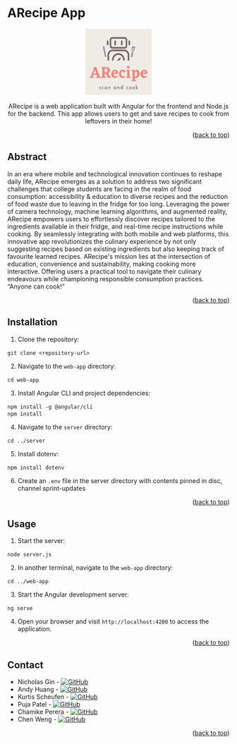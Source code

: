<!-- BACK TO TOP -->
<a name="readme-top"></a>

# ARecipe App
<div align="center">
<img src="web-app\src\assets\img\logoImage.png" alt="Logo" width="150" height="150">

ARecipe is a web application built with Angular for the frontend and Node.js for the backend. This app allows users to get and save recipes to cook from leftovers in their home!
</div>
<p align="right">(<a href="#readme-top">back to top</a>)</p> 

## Abstract
In an era where mobile and technological innovation continues to reshape daily life, ARecipe emerges as a solution to address two significant challenges that college students are facing in the realm of food consumption: accessibility & education to diverse recipes and the reduction of food waste due to leaving in the fridge for too long. Leveraging the power of camera technology, machine learning algorithms, and augmented reality, ARecipe empowers users to effortlessly discover recipes tailored to the ingredients available in their fridge, and real-time recipe instructions while cooking. By seamlessly integrating with both mobile and web platforms, this innovative app revolutionizes the culinary experience by not only suggesting recipes based on existing ingredients but also keeping track of favourite learned recipes. ARecipe's mission lies at the intersection of education, convenience and sustainability, making cooking more interactive. Offering users a practical tool to navigate their culinary endeavours while championing responsible consumption practices. “Anyone can cook!”
<p align="right">(<a href="#readme-top">back to top</a>)</p> 

## Installation

1. Clone the repository:
```
git clone <repository-url>
```

2. Navigate to the `web-app` directory:
```
cd web-app
```
3. Install Angular CLI and project dependencies:
```
npm install -g @angular/cli
npm install
```

4. Navigate to the `server` directory:
```
cd ../server
```
5. Install dotenv:
```
npm install dotenv
```

6. Create an `.env` file in the server directory with contents pinned in disc, channel sprint-updates

<p align="right">(<a href="#readme-top">back to top</a>)</p> 

## Usage

1. Start the server:
```
node server.js
```
2. In another terminal, navigate to the `web-app` directory:
```
cd ../web-app
```
3. Start the Angular development server:
```
ng serve
```
4. Open your browser and visit `http://localhost:4200` to access the application.

<p align="right">(<a href="#readme-top">back to top</a>)</p> 

<!-- CONTACT -->
## Contact
* Nicholas Gin - [![GitHub](https://img.shields.io/badge/GitHub-black?style=for-the-badge&logo=github)](https://github.com/NicholasGin) 
* Andy Huang - [![GitHub](https://img.shields.io/badge/GitHub-black?style=for-the-badge&logo=github)](https://github.com/andy0207huang)
* Kurtis Scheufen - [![GitHub](https://img.shields.io/badge/GitHub-black?style=for-the-badge&logo=github)](https://github.com/kscheufe) 
* Puja Patel - [![GitHub](https://img.shields.io/badge/GitHub-black?style=for-the-badge&logo=github)](https://github.com/ppate343)
* Chamike Perera - [![GitHub](https://img.shields.io/badge/GitHub-black?style=for-the-badge&logo=github)](https://github.com/SplendidTea)
* Chen Weng - [![GitHub](https://img.shields.io/badge/GitHub-black?style=for-the-badge&logo=github)](https://github.com/Brianna0510)

<p align="right">(<a href="#readme-top">back to top</a>)</p>